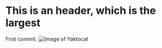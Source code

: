 # This is an header, which is the largest
First commit.
![Image of Yaktocat](https://octodex.github.com/images/yaktocat.png)
